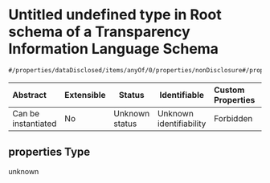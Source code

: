 # Untitled undefined type in Root schema of a Transparency Information Language Schema

```txt
#/properties/dataDisclosed/items/anyOf/0/properties/nonDisclosure#/properties/dataDisclosed/items/anyOf/0/properties/nonDisclosure/properties
```




| Abstract            | Extensible | Status         | Identifiable            | Custom Properties | Additional Properties | Access Restrictions | Defined In                                                           |
| :------------------ | ---------- | -------------- | ----------------------- | :---------------- | --------------------- | ------------------- | -------------------------------------------------------------------- |
| Can be instantiated | No         | Unknown status | Unknown identifiability | Forbidden         | Allowed               | none                | [tilt-schema.json\*](../out/tilt-schema.json "open original schema") |

## properties Type

unknown
